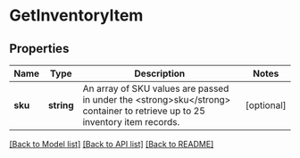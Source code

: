 # GetInventoryItem

## Properties
Name | Type | Description | Notes
------------ | ------------- | ------------- | -------------
**sku** | **string** | An array of SKU values are passed in under the &lt;strong&gt;sku&lt;/strong&gt; container to retrieve up to 25 inventory item records. | [optional] 

[[Back to Model list]](../../README.md#documentation-for-models) [[Back to API list]](../../README.md#documentation-for-api-endpoints) [[Back to README]](../../README.md)

